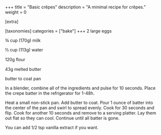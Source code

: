 +++
title = "Basic crêpes"
description = "A minimal recipe for crêpes."
weight = 0

[extra]

[taxonomies]
categories = ["bake"]
+++
2 large eggs

¾ cup (170g) milk

½ cup (113g) water

120g ﬂour

43g melted butter

butter to coat pan
<!-- sep -->
In a blender, combine all of the ingredients and pulse for 10 seconds.
Place the crepe batter in the refrigerator for 1-48h.

Heat a small non-stick pan.
Add butter to coat.
Pour 1 ounce of batter into the center of the pan and swirl to spread evenly.
Cook for 30 seconds and flip.
Cook for another 10 seconds and remove to a serving platter.
Lay them out flat so they can cool.
Continue until all batter is gone.
<!-- sep -->
You can add 1/2 tsp vanilla extract if you want.
